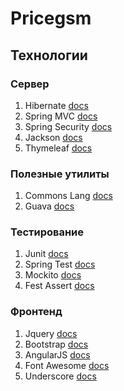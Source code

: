 # Pricegsm #

## Технологии ##

### Сервер ###

1. Hibernate [docs](http://docs.jboss.org/hibernate/orm/4.3/manual/en-US/html/)
2. Spring MVC [docs](http://docs.spring.io/spring/docs/current/spring-framework-reference/html/)
3. Spring Security [docs](http://docs.spring.io/spring-security/site/docs/current/reference/htmlsingle/)
4. Jackson [docs](http://wiki.fasterxml.com/JacksonDocumentation)
5. Thymeleaf [docs](http://www.thymeleaf.org/documentation.html)

### Полезные утилиты ###

1. Commons Lang [docs](http://commons.apache.org/proper/commons-lang/javadocs/api-release/index.html)
2. Guava [docs](https://code.google.com/p/guava-libraries/wiki/GuavaExplained)

### Тестирование ###

1. Junit [docs](http://junit.org/)
2. Spring Test [docs](http://docs.spring.io/spring/docs/current/spring-framework-reference/html/testing.html)
3. Mockito [docs](https://code.google.com/p/mockito/)
4. Fest Assert [docs](https://code.google.com/p/fest/)

### Фронтенд ###

1. Jquery [docs](http://api.jquery.com/)
2. Bootstrap [docs](http://getbootstrap.com/components/)
3. AngularJS [docs](http://docs.angularjs.org/api/)
4. Font Awesome [docs](http://fontawesome.io/icons/)
5. Underscore [docs](http://underscorejs.org/)
